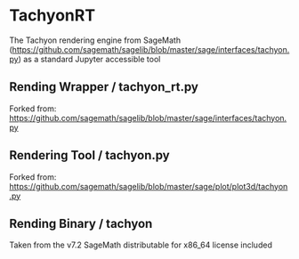# TachyonRT
The Tachyon rendering engine from SageMath (https://github.com/sagemath/sagelib/blob/master/sage/interfaces/tachyon.py) as a standard Jupyter accessible tool 


## Rending Wrapper / tachyon_rt.py
Forked from:
https://github.com/sagemath/sagelib/blob/master/sage/interfaces/tachyon.py

## Rendering Tool / tachyon.py
Forked from:
https://github.com/sagemath/sagelib/blob/master/sage/plot/plot3d/tachyon.py

## Rending Binary / tachyon
Taken from the v7.2 SageMath distributable for x86_64 license included
